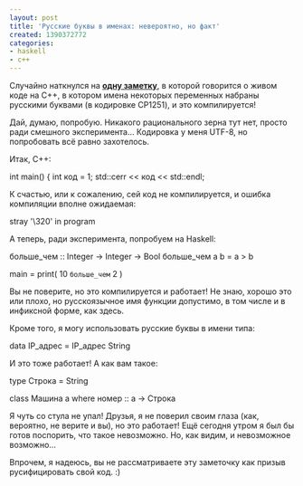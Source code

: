 ```yaml
---
layout: post
title: 'Русские буквы в именах: невероятно, но факт'
created: 1390372772
categories:
- haskell
- c++
---
```

Случайно наткнулся на <strong><a href="http://eao197.blogspot.com/2014/01/progcwow-const-int-1.html">одну заметку</a></strong>, в которой говорится о живом коде на C++, в котором имена некоторых переменных набраны русскими буквами (в кодировке CP1251), и это компилируется!

Дай, думаю, попробую. Никакого рационального зерна тут нет, просто ради смешного эксперимента... Кодировка у меня UTF-8, но попробовать всё равно захотелось.

Итак, C++:

<cpp>
int main() {
    int код = 1;
    std::cerr << код << std::endl;
</cpp>

К счастью, или к сожалению, сей код не компилируется, и ошибка компиляции вполне ожидаемая:

<bash>
stray '\320' in program
</bash>

А теперь, ради эксперимента, попробуем на Haskell:

<hs>
больше_чем :: Integer -> Integer -> Bool
больше_чем a b = a > b

main = print( 10 `больше_чем` 2 )
</hs>

Вы не поверите, но это компилируется и работает! Не знаю, хорошо это или плохо, но русскоязычное имя функции допустимо, в том числе и в инфиксной форме, как здесь.

Кроме того, я могу использовать русские буквы в имени типа:

<hs>
data IP_адрес = IP_адрес String
</hs>

И это тоже работает! А как вам такое:

<hs>
type Строка = String

class Машина a where
    номер :: a -> Строка
</hs>

Я чуть со стула не упал! Друзья, я не поверил своим глаза (как, вероятно, не верите и вы), но это работает! Ещё сегодня утром я был бы готов поспорить, что такое невозможно. Но, как видим, и невозможное возможно...

Впрочем, я надеюсь, вы не рассматриваете эту заметочку как призыв русифицировать свой код. :)

